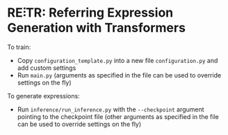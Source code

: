 # RE⫶TR: Referring Expression Generation with Transformers

To train: 
- Copy ```configuration_template.py``` into a new file ```configuration.py``` and add custom settings
- Run ```main.py``` (arguments as specified in the file can be used to override settings on the fly)

To generate expressions:
- Run ```inference/run_inference.py``` with the ```--checkpoint``` argument pointing to the checkpoint file (other arguments as specified in the file can be used to override settings on the fly)

